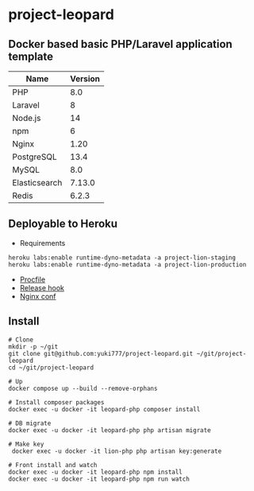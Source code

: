 # project-leopard

## Docker based basic PHP/Laravel application template

| Name          | Version   |
| -----         | --------- |
| PHP           | 8.0       |
| Laravel       | 8         |
| Node.js       | 14        |
| npm           | 6         |
| Nginx         | 1.20      |
| PostgreSQL    | 13.4      |
| MySQL         | 8.0       |
| Elasticsearch | 7.13.0    |
| Redis         | 6.2.3     |

## Deployable to Heroku
- Requirements
```
heroku labs:enable runtime-dyno-metadata -a project-lion-staging
heroku labs:enable runtime-dyno-metadata -a project-lion-production
```
- [Procfile](Procfile)
- [Release hook](heroku/release-hook.bash)
- [Nginx conf](heroku/nginx.conf)

## Install

```
# Clone
mkdir -p ~/git
git clone git@github.com:yuki777/project-leopard.git ~/git/project-leopard
cd ~/git/project-leopard

# Up
docker compose up --build --remove-orphans

# Install composer packages
docker exec -u docker -it leopard-php composer install

# DB migrate
docker exec -u docker -it leopard-php php artisan migrate

# Make key
 docker exec -u docker -it lion-php php artisan key:generate

# Front install and watch
docker exec -u docker -it leopard-php npm install
docker exec -u docker -it leopard-php npm run watch
```

